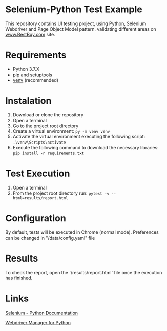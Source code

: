 # Selenium-Python Test Example

This repository contains UI testing project,
using Python, Selenium Webdriver and Page Object Model pattern.
validating different areas on www.BestBuy.com site.

# Requirements

* Python 3.7.X
* pip and setuptools
* [venv](<https://packaging.python.org/guides/installing-using-pip-and-virtual-environments/>) (recommended)

# Instalation

1. Download or clone the repository 
2. Open a terminal
3. Go to the project root directory
4. Create a virtual environment: `py -m venv venv`
5. Activate the virtual environment executing the following script: `.\venv\Scripts\activate`
6. Execute the following command to download the necessary libraries:  `pip install -r requirements.txt`

# Test Execution

1. Open a terminal
2. From the project root directory run: `pytest -v --html=results/report.html`

# Configuration

By default, tests will be executed in Chrome (normal mode). Preferences can be changed in "/data/config.yaml" file

# Results

To check the report, open the '/results/report.html' file once the execution has finished.


# Links
   
   [Selenium - Python Documentation](<https://selenium-python.readthedocs.io/>)
   
   [Webdriver Manager for Python](<https://github.com/SergeyPirogov/webdriver_manager>)
   
   
